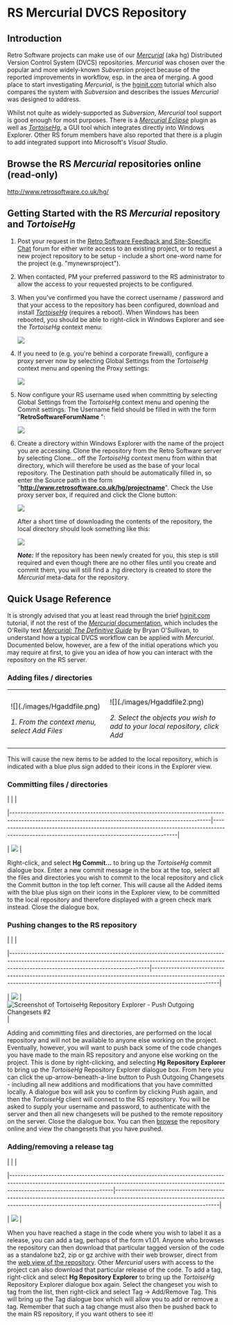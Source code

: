 # RS Mercurial DVCS Repository

## Introduction

Retro Software projects can make use of our _[Mercurial](http://mercurial.selenic.com/)_ (aka hg) Distributed Version Control System (DVCS) repositories. _Mercurial_ was chosen over the popular and more widely-known _Subversion_ project because of the reported improvements in workflow, esp. in the area of merging. A good place to start investigating _Mercurial_, is the [hginit.com](http://hginit.com/) tutorial which also compares the system with _Subversion_ and describes the issues _Mercurial_ was designed to address.

Whilst not quite as widely-supported as _Subversion_, _Mercurial_ tool support is good enough for most purposes. There is a _[Mercurial Eclipse](http://www.vectrace.com/mercurialeclipse/)_ plugin as well as _[TortoiseHg](http://tortoisehg.bitbucket.org/)_, a GUI tool which integrates directly into Windows Explorer. Other RS forum members have also reported that there is a plugin to add integrated support into Microsoft's _Visual Studio_.

## Browse the RS _Mercurial_ repositories online (read-only)

<http://www.retrosoftware.co.uk/hg/>

## Getting Started with the RS _Mercurial_ repository and _TortoiseHg_

1.  Post your request in the [Retro Software Feedback and Site-Specific Chat](http://www.retrosoftware.co.uk/forum/viewforum.php?f=3) forum for either write access to an existing project, or to request a new project repository to be setup - include a short one-word name for the project (e.g. "mynewrsproject").

2.  When contacted, PM your preferred password to the RS administrator to allow the access to your requested projects to be configured.

3.  When you've confirmed you have the correct username / password and that your access to the repository has been configured, download and install _[TortoiseHg](http://tortoisehg.bitbucket.org/)_ (requires a reboot). When Windows has been rebooted, you should be able to right-click in Windows Explorer and see the _TortoiseHg_ context menu:

    ![](./images/Hgcontextmenu.png)

4.  If you need to (e.g. you're behind a corporate firewall), configure a proxy server now by selecting Global Settings from the _TortoiseHg_ context menu and opening the Proxy settings:

    ![](./images/Hgproxysettings.png)

5.  Now configure your RS username used when committing by selecting Global Settings from the _TortoiseHg_ context menu and opening the Commit settings. The Username field should be filled in with the form "**RetroSoftwareForumName <youremailaddress>**":

    ![](./images/Hgcommitsettings.png)

6.  Create a directory within Windows Explorer with the name of the project you are accessing. Clone the repository from the Retro Software server by selecting Clone... off the _TortoiseHg_ context menu from within that directory, which will therefore be used as the base of your local repository. The Destination path should be automatically filled in, so enter the Source path in the form "**<http://www.retrosoftware.co.uk/hg/projectname>**". Check the Use proxy server box, if required and click the Clone button:

    ![](./images/Hgclonerepository.png)

    After a short time of downloading the contents of the repository, the local directory should look something like this:

    ![](./images/Hgrepocloned.png)

    **_Note:_** If the repository has been newly created for you, this step is still required and even though there are no other files until you create and commit them, you will still find a .hg directory is created to store the _Mercurial_ meta-data for the repository.

## Quick Usage Reference

It is strongly advised that you at least read through the brief [hginit.com](http://hginit.com/) tutorial, if not the rest of the [_Mercurial_ documentation](http://mercurial.selenic.com/guide/), which includes the O'Reilly text _[Mercurial: The Definitive Guide](http://hgbook.red-bean.com/read/)_ by Bryan O'Sullivan, to understand how a typical DVCS workflow can be applied with _Mercurial_. Documented below, however, are a few of the initial operations which you may require at first, to give you an idea of how you can interact with the repository on the RS server.

### Adding files / directories

<table>

<tbody>

<tr class="odd">

<td><p>![](./images/Hgaddfile.png)

<em>1. From the context menu, select Add Files</em></p></td>

<td><p>![](./images/Hgaddfile2.png)

<em>2. Select the objects you wish to add to your local repository, click Add</em></p></td>

</tr>

</tbody>

</table>

This will cause the new items to be added to the local repository, which is indicated with a blue plus sign added to their icons in the Explorer view.

### Committing files / directories

| | |

|------------------------------------------------------------------------------------------------------------------------------------------------------|-----------------------------------------------------------------------------------------------------------------------------------------------|

| ![](./images/Hgcommitfiles2.png) |

Right-click, and select **Hg Commit...** to bring up the _TortoiseHg_ commit dialogue box. Enter a new commit message in the box at the top, select all the files and directories you wish to commit to the local repository and click the Commit button in the top left corner. This will cause all the Added items with the blue plus sign on their icons in the Explorer view, to be committed to the local repository and therefore displayed with a green check mark instead. Close the dialogue box.

### Pushing changes to the RS repository

| | |

|--------------------------------------------------------------------------------------------------------------------------------------------------------------------------------------------------------------|------------------------------------------------------------------------------------------------------------------------------------------------------------------------------------|

| ![](./images/Hgpushchangesets.png) | ![Screenshot of TortoiseHg Repository Explorer - Push Outgoing Changesets #2](./images/Hgpushchangesets2.png "Screenshot of TortoiseHg Repository Explorer - Push Outgoing Changesets #2") |

Adding and committing files and directories, are performed on the local repository and will not be available to anyone else working on the project. Eventually, however, you will want to push back some of the code changes you have made to the main RS repository and anyone else working on the project. This is done by right-clicking, and selecting **Hg Repository Explorer** to bring up the _TortoiseHg_ Repository Explorer dialogue box. From here you can click the up-arrow-beneath-a-line button to Push Outgoing Changesets - including all new additions and modifications that you have committed locally. A dialogue box will ask you to confirm by clicking Push again, and then the _TortoiseHg_ client will connect to the RS repository. You will be asked to supply your username and password, to authenticate with the server and then all new changesets will be pushed to the remote repository on the server. Close the dialogue box. You can then [browse](#Browse_the_RS_Mercurial_repositories_online_.28read-only.29 "wikilink") the repository online and view the changesets that you have pushed.

### Adding/removing a release tag

| | |

|-------------------------------------------------------------------------------------------------------------------------------------------------------------------------------------------------|-------------------------------------------------------------------------------------------------------------------------------------------------------------------------------------------------|

| ![](./images/Hgaddremovetag1.png) |

When you have reached a stage in the code where you wish to label it as a release, you can add a tag, perhaps of the form v1.01. Anyone who browses the repository can then download that particular tagged version of the code as a standalone bz2, zip or gz archive with their web browser, direct from the [web view of the repository](#Browse_the_RS_Mercurial_repositories_online_.28read-only.29 "wikilink"). Other _Mercurial_ users with access to the project can also download that particular release of the code. To add a tag, right-click and select **Hg Repository Explorer** to bring up the _TortoiseHg_ Repository Explorer dialogue box again. Select the changeset you wish to tag from the list, then right-click and select Tag -&gt; Add/Remove Tag. This will bring up the Tag dialogue box which will allow you to add or remove a tag. Remember that such a tag change must also then be pushed back to the main RS repository, if you want others to see it!
